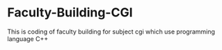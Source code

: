 # Faculty-Building-CGI

This is coding of faculty building for subject cgi which use programming language C++
